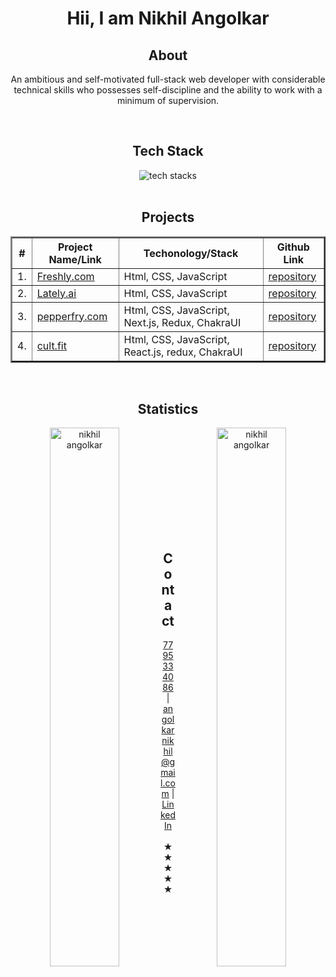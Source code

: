 <div align="center">
  <h1>Hii, I am Nikhil Angolkar</h1>
   <h2>About</h2>
  <p>
      An ambitious and self-motivated full-stack web developer with considerable technical skills who possesses self-discipline and the ability to work with a minimum of supervision.
  </p>
  <br/>
 <h2>Tech Stack</h2>
 <img src="https://user-images.githubusercontent.com/107465553/215518951-482a4d49-8c9c-49f5-8ef0-d39a7b3a0b4d.jpg" alt="tech stacks"/>  
  <br/>
  <br/>
   <h2>Projects</h2>
  <table align="center" border="2">
    <thead>
      <tr>
        <th>#</th>
        <th>Project Name/Link</th>
        <th>Techonology/Stack</th>
        <th>Github Link</th>
      </tr>
    </thead>
    <tbody>
      <tr>
        <td>1.</td>
        <td>
          <a href="https://dulcet-marigold-6dca17.netlify.app/">Freshly.com</a>
        </td>
        <td>Html, CSS, JavaScript</td>
        <td>
          <a href="https://github.com/capitalN/freshly">repository</a>
        </td>
      </tr>
      <tr>
        <td>2.</td>
        <td>
          <a href="https://dulcet-marigold-6dca17.netlify.app/">Lately.ai</a>
        </td>
        <td>Html, CSS, JavaScript</td>
        <td>
          <a href="">repository</a>
        </td>
      </tr>
      <tr>
        <td>3.</td>
        <td>
          <a href="https://dulcet-marigold-6dca17.netlify.app/">pepperfry.com</a>
        </td>
        <td>Html, CSS, JavaScript, Next.js, Redux, ChakraUI</td>
        <td>
          <a href="https://github.com/capitalN/scrawny-meat-2282">repository</a>
        </td>
      </tr>
      <tr>
        <td>4.</td>
        <td>
          <a href="https://wakehealthy.vercel.app/">cult.fit</a>
        </td>
        <td>Html, CSS, JavaScript, React.js, redux, ChakraUI</td>
        <td>
          <a href="https://github.com/capitalN/scrawny-meat-2282">repository</a>
        </td>
      </tr>
    </tbody>
  </table>
  <br/>
   <div>
    <h2>Statistics</h3>
    <p>
      <img
        align="left"
        width="47%"
        src="https://github-readme-stats.vercel.app/api/top-langs?username=capitalN&show_icons=true&locale=en&layout=compact"
        alt="nikhil angolkar"
      />
    </p>
    <p>
      &nbsp;<img
        align="right"
        width="47%"
        src="https://github-readme-stats.vercel.app/api?username=capitalN&show_icons=true&locale=en"
        alt="nikhil angolkar"
      />
    </p>
  </div>
   <br/>
   <br/>
   <br/>
   <br/>
   <br/>
   <br/>
  <br/>
  <br/>
  <div>
    <h2>Contact</h3>
    <a href="7795334086" target="_blank">7795334086</a> |
    <a href="mailto:angolkarnikhil@gmail.com" target="_blank"
      >angolkarnikhil@gmail.com</a
    >
    |
    <a
      href="https://www.linkedin.com/in/nikhil-angolkar-62722a19b/"
      target="_blank"
      >LinkedIn</a
    >
  </div>
  <br/>
  ★★★★★
</div>
